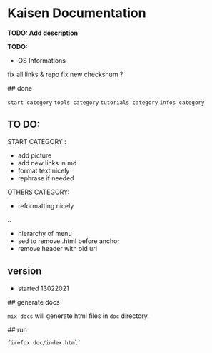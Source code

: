 # Kaisen Documentation

**TODO: Add description**

**TODO:**  

- OS Informations

fix all links & repo
fix new checkshum ?

## done

`start category` 
`tools category`
`tutorials category`
`infos category`

## TO DO:

START CATEGORY :  
- add picture  
- add new links in md  
- format text nicely  
- rephrase if needed  

OTHERS CATEGORY:
- reformatting nicely

..
- hierarchy of menu
- sed to remove .html before anchor
- remove header with old url
## version

- started 13022021  

## generate docs

`mix docs` will generate html files in `doc` directory.  

## run

```bash
firefox doc/index.html`
```
